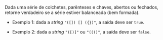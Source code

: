 Dada uma série de colchetes, parênteses e chaves, abertos ou fechados, retorne verdadeiro se a série estiver balanceada (bem formada).

* Exemplo 1: dada a *string* ```"([]) [] ({})"```, a saída deve ser ```true```.

* Exemplo 2: dada a *string* ```"([)]"``` ou ```"((()"```, a saída deve ser ```false```.
